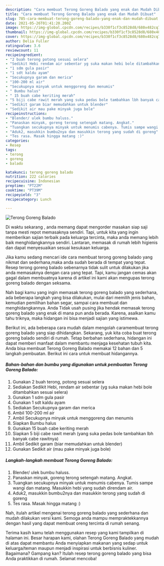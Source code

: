 ```yaml
---
description: "Cara membuat Terong Goreng Balado yang enak dan Mudah Dibuat"
title: "Cara membuat Terong Goreng Balado yang enak dan Mudah Dibuat"
slug: 785-cara-membuat-terong-goreng-balado-yang-enak-dan-mudah-dibuat
date: 2021-05-26T01:41:20.200Z
image: https://img-global.cpcdn.com/recipes/b330f1cf3c8528d8/680x482cq70/terong-goreng-balado-foto-resep-utama.jpg
thumbnail: https://img-global.cpcdn.com/recipes/b330f1cf3c8528d8/680x482cq70/terong-goreng-balado-foto-resep-utama.jpg
cover: https://img-global.cpcdn.com/recipes/b330f1cf3c8528d8/680x482cq70/terong-goreng-balado-foto-resep-utama.jpg
author: Delia Fuller
ratingvalue: 3.6
reviewcount: 11
recipeingredient:
- "2 buah terong potong sesuai selera"
- "Sedikit Hebi rendam air sebentar yg suka makan hebi bole ditambahkan sesuai selera"
- "1 sdm gula pasir"
- "1 sdt kaldu ayam"
- "Secukupnya garam dan merica"
- "100-200 ml air"
- "Secukupnya minyak untuk menggoreng dan menumis"
- " Bumbu halus"
- " 15 buah cabe keriting merah"
- "5 biji cabe rawit merah yang suka pedas bole tambahkan lbh banyak cabe rawitnya"
- "Sedikit garam biar memudahkan untuk blender"
- "Sedikit air mau pake minyak juga bole"
recipeinstructions:
- "Blender/ ulek bumbu haluss."
- "Panaskan minyak, goreng terong setengah matang. Angkat."
- "Tuangkan secukupnya minyak untuk menumis cabenya. Tumis sampe wangi dan matang. Masukkin hebi yang sudah direndam air."
- "Aduk2, masukkin bumbu2nya dan masukkin terong yang sudah di goreng"
- "Tes rasa. Masak hingga matang :)"
categories:
- Resep
tags:
- terong
- goreng
- balado

katakunci: terong goreng balado 
nutrition: 222 calories
recipecuisine: Indonesian
preptime: "PT22M"
cooktime: "PT39M"
recipeyield: "3"
recipecategory: Lunch

---
```



![Terong Goreng Balado](https://img-global.cpcdn.com/recipes/b330f1cf3c8528d8/680x482cq70/terong-goreng-balado-foto-resep-utama.jpg)

Di waktu  sekarang , anda memang dapat mengorder masakan siap saji tanpa mesti repot memasaknya sendiri. Tapi, untuk kita yang ingin memberikan sajian terbaik pada keluarga tercinta, maka anda memang lebih baik menghidangkannya sendiri. Lantaran, memasak di rumah lebih higienis dan dapat menyesuaikan sesuai kesukaan keluarga.

Jika kamu sedang mencari ide cara membuat terong goreng balado yang nikmat dan sederhana,maka anda sudah berada di tempat yang tepat. Resep terong goreng balado  sebenarnya tidak sulit untuk dilakukan jika anda memasaknya dengan cara yang tepat. Tapi, kamu jangan cemas akan gagal dalam membuatnya 
karena di artikel ini kami akan mengupas terong goreng balado dengan seksama.  



Nah bagi kamu yang ingin memasak terong goreng balado yang sederhana, ada beberapa langkah yang bisa dilakukan, mulai dari memilih jenis bahan, kemudian pemilihan bahan segar, sampai cara membuat dan menghidangkannya. Anda Tidak usah pusing jika hendak memasak terong goreng balado yang enak di mana pun anda berada. Karena, asalkan kamu  tahu triknya, maka hidangan ini bisa menjadi sajian yang istimewa.

Berikut ini, ada beberapa cara mudah dalam mengolah caramembuat terong goreng balado yang siap dihidangkan. Sekarang, yuk kita coba buat terong goreng balado sendiri di rumah. Tetap berbahan sederhana, hidangan ini dapat memberi manfaat dalam membantu menjaga kesehatan tubuh kita. Anda bisa membuat Terong Goreng Balado memakai 12 bahan dan 5 langkah pembuatan. Berikut ini cara untuk membuat hidangannya.

<!--inarticleads1-->

##### Bahan-bahan dan bumbu yang digunakan untuk pembuatan Terong Goreng Balado:

1. Gunakan 2 buah terong, potong sesuai selera
1. Sediakan Sedikit Hebi, rendam air sebentar (yg suka makan hebi bole ditambahkan sesuai selera)
1. Gunakan 1 sdm gula pasir
1. Gunakan 1 sdt kaldu ayam
1. Sediakan Secukupnya garam dan merica
1. Ambil 100-200 ml air
1. Ambil Secukupnya minyak untuk menggoreng dan menumis
1. Siapkan  Bumbu halus
1. Gunakan  15 buah cabe keriting merah
1. Siapkan 5 biji cabe rawit merah (yang suka pedas bole tambahkan lbh banyak cabe rawitnya)
1. Ambil Sedikit garam (biar memudahkan untuk blender)
1. Gunakan Sedikit air (mau pake minyak juga bole)




<!--inarticleads2-->

##### Langkah-langkah membuat Terong Goreng Balado:

1. Blender/ ulek bumbu haluss.
1. Panaskan minyak, goreng terong setengah matang. Angkat.
1. Tuangkan secukupnya minyak untuk menumis cabenya. Tumis sampe wangi dan matang. Masukkin hebi yang sudah direndam air.
1. Aduk2, masukkin bumbu2nya dan masukkin terong yang sudah di goreng
1. Tes rasa. Masak hingga matang :)




Nah, itulah artikel mengenai  terong goreng balado  yang sederhana dan mudah dilakukan versi kami. Semoga anda mampu mempraktekkannya dengan hasil yang dapat membuat oreng tercinta di rumah senang. 

Terima kasih kamu telah menggunakan resep yang kami tampilkan di halaman ini. Besar harapan kami, olahan  Terong Goreng Balado yang mudah di atas dapat membantu Anda menyiapkan makanan yang sedap untuk keluarga/teman maupun menjadi inspirasi untuk berbisnis kuliner. Bagaimana? Gampang kan? Itulah resep terong goreng balado yang bisa Anda praktikkan di rumah. Selamat mencoba!

